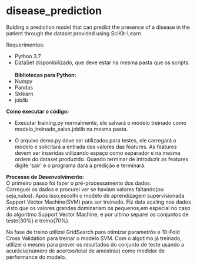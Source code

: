 
# disease_prediction
Bulding a prediction model that can predict the presence of a disease in the patient through the dataset provided using SciKit-Learn

Requerimentos:
- Python 3.7 <br />
- DataSet disponibilizado, que deve estar na mesma pasta que os scripts.<br/><br/>
**Bibliotecas para Python:**
- Numpy
- Pandas
- Sklearn
-  joblib
  
**Como executar o código:**
-   Executar training.py normalmente, ele salvará o modelo treinado como modelo_treinado_salvo.joblib na mesma pasta.

-   O arquivo demo.py deve ser utilizados para testes, ele carregará o modelo e solicitará a entrada das valores das features. As features     devem ser inseridas utilizando espaço como separador e na mesma ordem do dataset produzido. Quando terminar de introduzir as features digite 'sair' e o programa dará a predição e terminará.

**Processo de Desenvolvimento:** <br/>
 O primeiro passo foi fazer o pré-processamento dos dados.</br> Carreguei os dados e procurei ver se haviam valores faltando(ou seja,nulos). Após isso,escolhi o modelo de aprendizagem supervisionada Support Vector Machine(SVM) para ser treinado.
Fiz data scaling nos dados visto que os valores grandes dominariam os pequenos,em especial no caso do algoritmo Support Vector Machine, e por ultimo separei os conjuntos de teste(30%) e treino(70%).<br/>

Na fase de treino utilizei GridSearch para otimizar parametrôs e 10-Fold Cross Validation para treinar o modelo SVM. Com o algotimo já treinado, utilizei o mesmo para prever os resultados do conjunto de teste usando a acurácia(número de acertos/total de amostras) como medidor de performance do modelo.
